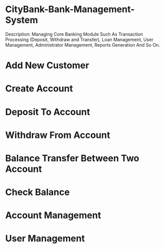 # CityBank-Bank-Management-System
Description: Managing Core Banking Module Such As Transaction Processing (Deposit, Withdraw and Transfer), Loan Management, User Management, Administrator Management, Reports Generation And So On.
# Add New Customer
# Create Account
# Deposit To Account
# Withdraw From Account
# Balance Transfer Between Two Account
# Check Balance
# Account Management
# User Management
